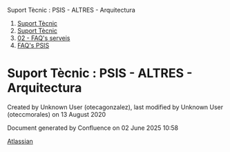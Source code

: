Suport Tècnic : PSIS - ALTRES - Arquitectura  

1.  [Suport Tècnic](index.md)
2.  [Suport Tècnic](13893782.md)
3.  [02 - FAQ's serveis](26313393.md)
4.  [FAQ's PSIS](28706373.md)

Suport Tècnic : PSIS - ALTRES - Arquitectura
============================================

Created by Unknown User (otecagonzalez), last modified by Unknown User (oteccmorales) on 13 August 2020

Document generated by Confluence on 02 June 2025 10:58

[Atlassian](http://www.atlassian.com/)